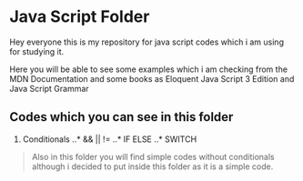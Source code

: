 # Java Script Folder

Hey everyone this is my repository for java script codes which i am using for studying it.

Here you will be able to see some examples which i am checking from the MDN Documentation
and some books as Eloquent Java Script 3 Edition and Java Script Grammar

## Codes which you can see in this folder
1. Conditionals
..* && || != 
..* IF ELSE
..* SWITCH
> Also in this folder you will find simple codes without conditionals although i decided to put inside this folder as it is a simple code.